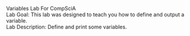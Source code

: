 Variables Lab For CompSciA \
Lab Goal: This lab was designed to teach you how to define and output a variable. \
Lab Description: Define and print some variables. 
